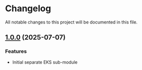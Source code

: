 # Changelog

All notable changes to this project will be documented in this file.

## [1.0.0]() (2025-07-07)

### Features

* Initial separate EKS sub-module